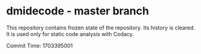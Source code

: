# dmidecode - master branch

This repository contains frozen state of the repository.
Its history is cleared. It is used only for static code
analysis with Codacy.

Commit Time: 1703395001